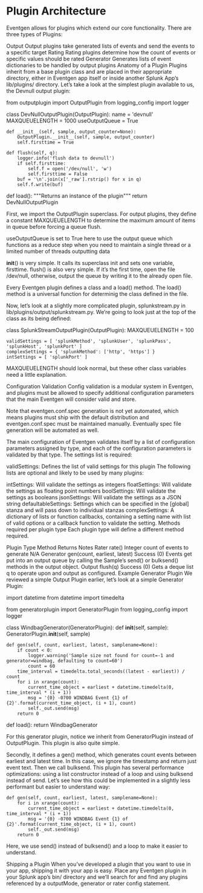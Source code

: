 # Plugin Architecture

Eventgen allows for plugins which extend our core functionality. There are three types of Plugins:

Output
Output plugins take generated lists of events and send the events to a specific target
Rating
Rating plugins determine how the count of events or specific values should be rated
Generator
Generates lists of event dictionaries to be handled by output plugins
Anatomy of a Plugin
Plugins inherit from a base plugin class and are placed in their appropriate directory, either in Eventgen app itself or inside another Splunk App’s lib/plugins/<type> directory. Let’s take a look at the simplest plugin available to us, the Devnull output plugin:

from outputplugin import OutputPlugin
from logging_config import logger


class DevNullOutputPlugin(OutputPlugin):
    name = 'devnull'
    MAXQUEUELENGTH = 1000
    useOutputQueue = True

    def __init__(self, sample, output_counter=None):
        OutputPlugin.__init__(self, sample, output_counter)
        self.firsttime = True

    def flush(self, q):
        logger.info('flush data to devnull')
        if self.firsttime:
            self.f = open('/dev/null', 'w')
            self.firsttime = False
        buf = '\n'.join(x['_raw'].rstrip() for x in q)
        self.f.write(buf)


def load():
    """Returns an instance of the plugin"""
    return DevNullOutputPlugin

First, we import the OutputPlugin superclass. For output plugins, they define a constant MAXQUEUELENGTH to determine the maximum amount of items in queue before forcing a queue flush.

useOutputQueue is set to True here to use the output queue which functions as a reduce step when you need to maintain a single thread or a limited number of threads outputting data

__init__() is very simple. It calls its superclass init and sets one variable, firsttime. flush() is also very simple. If it’s the first time, open the file /dev/null, otherwise, output the queue by writing it to the already open file.

Every Eventgen plugin defines a class and a load() method. The load() method is a universal function for determinig the class defined in the file.

Now, let’s look at a slightly more complicated plugin, splunkstream.py in lib/plugins/output/splunkstream.py. We’re going to look just at the top of the class as its being defined:

class SplunkStreamOutputPlugin(OutputPlugin):
    MAXQUEUELENGTH = 100

    validSettings = [ 'splunkMethod', 'splunkUser', 'splunkPass', 'splunkHost', 'splunkPort' ]
    complexSettings = { 'splunkMethod': ['http', 'https'] }
    intSettings = [ 'splunkPort' ]
MAXQUEUELENGTH should look normal, but these other class variables need a little explanation.

Configuration Validation
Config validation is a modular system in Eventgen, and plugins must be allowed to specify additional configuration parameters that the main Eventgen will consider valid and store.

Note that eventgen.conf.spec generation is not yet automated, which means plugins must ship with the default distribution and eventgen.conf.spec must be maintained manually. Eventually spec file generation will be automated as well.

The main configuration of Eventgen validates itself by a list of configuration parameters assigned by type, and each of the configuration parameters is validated by that type. The settings list is required:

validSettings: Defines the list of valid settings for this plugin
The following lists are optional and likely to be used by many plugins:

intSettings: Will validate the settings as integers
floatSettings: Will validate the settings as floating point numbers
boolSettings: Will validate the settings as booleans
jsonSettings: Will validate the settings as a JSON string
defaultableSettings: Settings which can be specified in the [global] stanza and will pass down to individual stanzas
complexSettings: A dictionary of lists or function callbacks, containing a setting name with list of valid options or a callback function to validate the setting.
Methods required per plugin type
Each plugin type will define a different method required.

Plugin Type	Method	Returns	Notes
Rater	rate()	Integer count of events to generate	N/A
Generator	gen(count, earliest, latest)	Success (0)	Events get put into an output queue by calling the Sample’s send() or bulksend() methods in the output object.
Output	flush(q)	Success (0)	Gets a deque list q to operate upon and output as configured.
Example Generator Plugin
We reviewed a simple Output Plugin earlier, let’s look at a simple Generator Plugin:

import datetime
from datetime import timedelta

from generatorplugin import GeneratorPlugin
from logging_config import logger


class WindbagGenerator(GeneratorPlugin):
    def __init__(self, sample):
        GeneratorPlugin.__init__(self, sample)

    def gen(self, count, earliest, latest, samplename=None):
        if count < 0:
            logger.warning('Sample size not found for count=-1 and generator=windbag, defaulting to count=60')
            count = 60
        time_interval = timedelta.total_seconds((latest - earliest)) / count
        for i in xrange(count):
            current_time_object = earliest + datetime.timedelta(0, time_interval * (i + 1))
            msg = '{0} -0700 WINDBAG Event {1} of {2}'.format(current_time_object, (i + 1), count)
            self._out.send(msg)
        return 0


def load():
    return WindbagGenerator

For this generator plugin, notice we inherit from GeneratorPlugin instead of OutputPlugin. This plugin is also quite simple.

Secondly, it defines a gen() method, which generates count events between earliest and latest time. In this case, we ignore the timestamp and return just event text. Then we call bulksend. This plugin has several performance optimizations: using a list constructor instead of a loop and using bulksend instead of send. Let’s see how this could be implemented in a slightly less performant but easier to understand way:

    def gen(self, count, earliest, latest, samplename=None):
        for i in xrange(count):
            current_time_object = earliest + datetime.timedelta(0, time_interval * (i + 1))
            msg = '{0} -0700 WINDBAG Event {1} of {2}'.format(current_time_object, (i + 1), count)
            self._out.send(msg)
        return 0
Here, we use send() instead of bulksend() and a loop to make it easier to understand.

Shipping a Plugin
When you’ve developed a plugin that you want to use in your app, shipping it with your app is easy. Place any Eventgen plugin in your Splunk app’s bin/ directory and we’ll search for and find any plugins referenced by a outputMode, generator or rater config statement.
